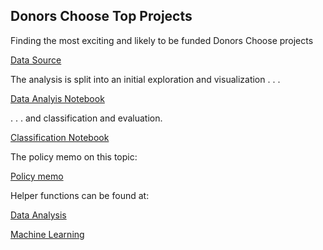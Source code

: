 ## Donors Choose Top Projects

Finding the most exciting and likely to be funded Donors Choose projects 

[Data Source](https://www.kaggle.com/c/kdd-cup-2014-predicting-excitement-at-donors-choose/data)

The analysis is split into an initial exploration and visualization . . . 

[Data Analyis Notebook](https://github.com/natashamathur/MachineLearning2018/blob/master/Homework3/DonorsChoose_DataAnalysis.ipynb)

 . . . and classification and evaluation. 

[Classification Notebook](https://github.com/natashamathur/MachineLearning2018/blob/master/Homework3/DonorsChoose_Classification%2B.ipynb)

The policy memo on this topic:

[Policy memo](https://github.com/natashamathur/MachineLearning2018/blob/master/Homework3/Donors%20Choose%20Policy%20Memo.pdf)


Helper functions can be found at:

[Data Analysis](https://github.com/natashamathur/MachineLearning2018/blob/master/Homework3/data_functions.py)

[Machine Learning](https://github.com/natashamathur/MachineLearning2018/blob/master/Homework3/ml_functions.py)


